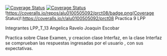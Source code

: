 [![Coverage Status](https://img.shields.io/coveralls/alu0100505092/prct08.svg)](https://coveralls.io/r/alu0100505092/prct08)
[![Coverage Status](https://coveralls.io/repos/alu0100505092/prct08/badge.png)](https://coveralls.io/r/alu0100505092/prct08)
!https://coveralls.io/repos/alu0100505092/prct08/badge.png(Coverage Status)!:https://coveralls.io/r/alu0100505092/prct08
Practica 9 LPP

Integrantes LPP_T_13
    Angelica Ravelo
    Joaquin Escobar


Practica sobre Clase Examen, y creacion clase Interfaz, en la clase Interfaz se comprueban las respuestas ingresadas por el usuario
, con sus expectativas.



